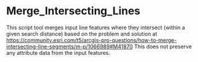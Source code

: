 # Merge_Intersecting_Lines

 This script tool merges input line features where they intersect (within a given search distance)
 based on the problem and solution at https://community.esri.com/t5/arcgis-pro-questions/how-to-merge-intersecting-line-segments/m-p/1066989#M41870
 This does not preserve any attribute data from the input features.
